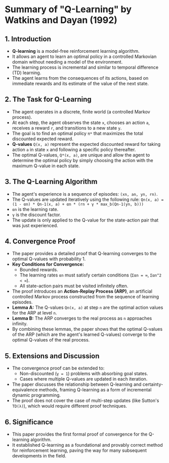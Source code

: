 # Summary of "Q-Learning" by Watkins and Dayan (1992)

## 1. Introduction
- **Q-learning** is a model-free reinforcement learning algorithm.
- It allows an agent to learn an optimal policy in a controlled Markovian domain without needing a model of the environment.
- The learning process is incremental and similar to temporal difference (TD) learning.
- The agent learns from the consequences of its actions, based on immediate rewards and its estimate of the value of the next state.

## 2. The Task for Q-Learning
- The agent operates in a discrete, finite world (a controlled Markov process).
- At each step, the agent observes the state `x`, chooses an action `a`, receives a reward `r`, and transitions to a new state `y`.
- The goal is to find an optimal policy `π*` that maximizes the total discounted expected reward.
- **Q-values** `Q(x, a)` represent the expected discounted reward for taking action `a` in state `x` and following a specific policy thereafter.
- The optimal Q-values, `Q*(x, a)`, are unique and allow the agent to determine the optimal policy by simply choosing the action with the maximum Q-value in each state.

## 3. The Q-Learning Algorithm
- The agent's experience is a sequence of episodes: `(xn, an, yn, rn)`.
- The Q-values are updated iteratively using the following rule:
  `Qn(x, a) = (1 - αn) * Qn-1(x, a) + αn * (rn + γ * max_b(Qn-1(yn, b)))`
- `αn` is the learning rate.
- `γ` is the discount factor.
- The update is only applied to the Q-value for the state-action pair that was just experienced.

## 4. Convergence Proof
- The paper provides a detailed proof that Q-learning converges to the optimal Q-values with probability 1.
- **Key Conditions for Convergence:**
    - Bounded rewards.
    - The learning rates `αn` must satisfy certain conditions (`Σαn = ∞`, `Σαn^2 < ∞`).
    - All state-action pairs must be visited infinitely often.
- The proof introduces an **Action-Replay Process (ARP)**, an artificial controlled Markov process constructed from the sequence of learning episodes.
- **Lemma A:** The Q-values `Qn(x, a)` at step `n` are the optimal action values for the ARP at level `n`.
- **Lemma B:** The ARP converges to the real process as `n` approaches infinity.
- By combining these lemmas, the paper shows that the optimal Q-values of the ARP (which are the agent's learned Q-values) converge to the optimal Q-values of the real process.

## 5. Extensions and Discussion
- The convergence proof can be extended to:
    - Non-discounted (`γ = 1`) problems with absorbing goal states.
    - Cases where multiple Q-values are updated in each iteration.
- The paper discusses the relationship between Q-learning and certainty-equivalence methods, framing Q-learning as a form of incremental dynamic programming.
- The proof does not cover the case of multi-step updates (like Sutton's `TD(λ)`), which would require different proof techniques.

## 6. Significance
- This paper provides the first formal proof of convergence for the Q-learning algorithm.
- It established Q-learning as a foundational and provably correct method for reinforcement learning, paving the way for many subsequent developments in the field.